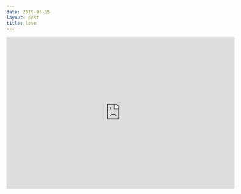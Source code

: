 ```yaml
---
date: 2019-05-15
layout: post
title: love
---
```


<iframe width="600" height="400" src="https://www.youtube.com/embed/7c2olMFEhK8" frameborder="0" allow="accelerometer; autoplay; encrypted-media; gyroscope; picture-in-picture" allowfullscreen></iframe>